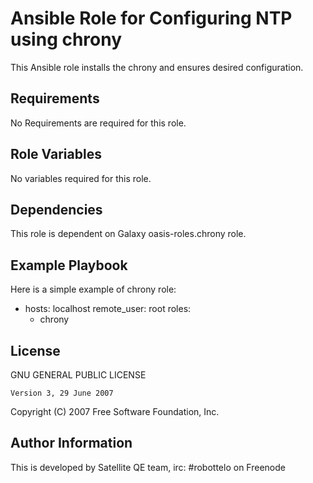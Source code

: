 Ansible Role for Configuring NTP using chrony
==================================

This Ansible role installs the chrony and ensures desired configuration.

Requirements
------------

No Requirements are required for this role.

Role Variables
--------------

No variables required for this role.

Dependencies
------------

This role is dependent on Galaxy oasis-roles.chrony role.

Example Playbook
----------------

Here is a simple example of chrony role:

- hosts: localhost
  remote_user: root
  roles:
    - chrony

License
-------

 GNU GENERAL PUBLIC LICENSE

    Version 3, 29 June 2007

 Copyright (C) 2007 Free Software Foundation, Inc.


Author Information
------------------

This is developed by Satellite QE team, irc: #robottelo on Freenode

